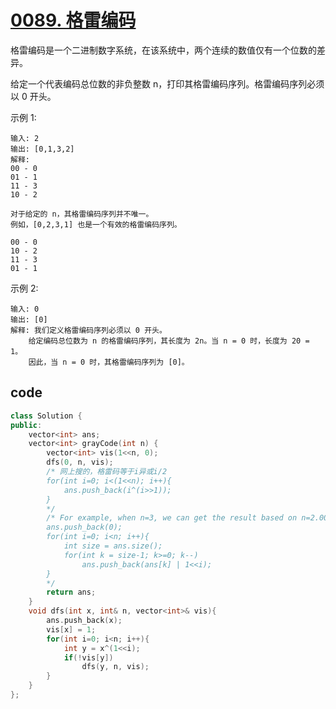 # [0089. 格雷编码](https://leetcode-cn.com/problems/gray-code/)
格雷编码是一个二进制数字系统，在该系统中，两个连续的数值仅有一个位数的差异。

给定一个代表编码总位数的非负整数 n，打印其格雷编码序列。格雷编码序列必须以 0 开头。

示例 1:

    输入: 2
    输出: [0,1,3,2]
    解释:
    00 - 0
    01 - 1
    11 - 3
    10 - 2

    对于给定的 n，其格雷编码序列并不唯一。
    例如，[0,2,3,1] 也是一个有效的格雷编码序列。

    00 - 0
    10 - 2
    11 - 3
    01 - 1
示例 2:

    输入: 0
    输出: [0]
    解释: 我们定义格雷编码序列必须以 0 开头。
        给定编码总位数为 n 的格雷编码序列，其长度为 2n。当 n = 0 时，长度为 20 = 1。
        因此，当 n = 0 时，其格雷编码序列为 [0]。

## code

```c++
class Solution {
public:
    vector<int> ans;
    vector<int> grayCode(int n) {
        vector<int> vis(1<<n, 0);
        dfs(0, n, vis);  
        /* 网上搜的，格雷码等于i异或i/2
        for(int i=0; i<(1<<n); i++){
            ans.push_back(i^(i>>1));
        }
        */
        /* For example, when n=3, we can get the result based on n=2.00,01,11,10 -> (000,001,011,010 ) (110,111,101,100). 
        ans.push_back(0);
        for(int i=0; i<n; i++){
            int size = ans.size();
            for(int k = size-1; k>=0; k--)
                ans.push_back(ans[k] | 1<<i);
        }
        */
        return ans;
    }
    void dfs(int x, int& n, vector<int>& vis){
        ans.push_back(x);
        vis[x] = 1;
        for(int i=0; i<n; i++){
            int y = x^(1<<i);
            if(!vis[y])
                dfs(y, n, vis);
        }
    }
};
```